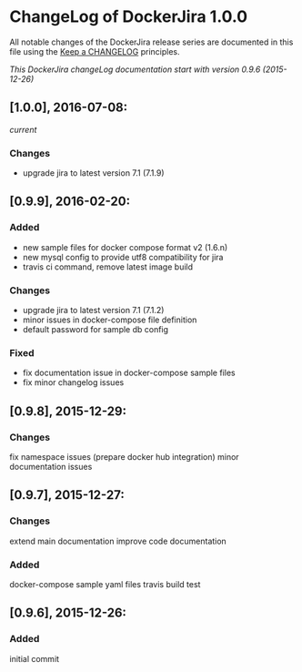 # ChangeLog of DockerJira 1.0.0

All notable changes of the DockerJira release series are documented in this file using the [Keep a CHANGELOG](http://keepachangelog.com/) principles.

_This DockerJira changeLog documentation start with version 0.9.6 (2015-12-26)_

## [1.0.0], 2016-07-08:
_current_

### Changes
- upgrade jira to latest version 7.1 (7.1.9)

## [0.9.9], 2016-02-20:

### Added
- new sample files for docker compose format v2 (1.6.n)
- new mysql config to provide utf8 compatibility for jira
- travis ci command, remove latest image build

### Changes
- upgrade jira to latest version 7.1 (7.1.2)
- minor issues in docker-compose file definition
- default password for sample db config

### Fixed
- fix documentation issue in docker-compose sample files
- fix minor changelog issues


## [0.9.8], 2015-12-29:

### Changes
fix namespace issues (prepare docker hub integration)
minor documentation issues


## [0.9.7], 2015-12-27:

### Changes
extend main documentation
improve code documentation

### Added
docker-compose sample yaml files
travis build test


## [0.9.6], 2015-12-26:

### Added
initial commit

